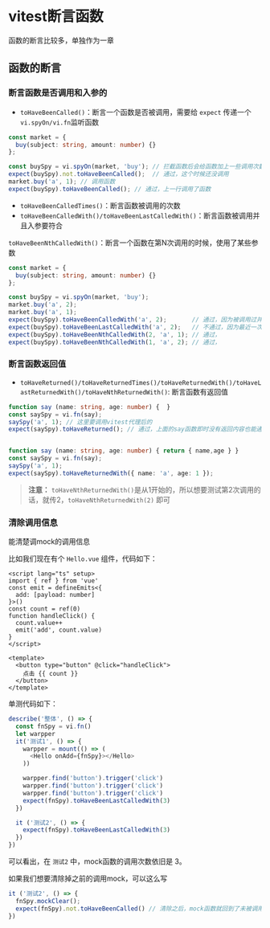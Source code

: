 # vitest断言函数

函数的断言比较多，单独作为一章

## 函数的断言

### 断言函数是否调用和入参的

* `toHaveBeenCalled()`：断言一个函数是否被调用，需要给 `expect` 传递一个`vi.spyOn/vi.fn`监听函数

```ts
const market = {
  buy(subject: string, amount: number) {}
};

const buySpy = vi.spyOn(market, 'buy'); // 拦截函数后会给函数加上一些调用次数之类的属性
expect(buySpy).not.toHaveBeenCalled();  // 通过，这个时候还没调用 
market.buy('a', 1); // 调用函数
expect(buySpy).toHaveBeenCalled(); // 通过，上一行调用了函数
```

* `toHaveBeenCalledTimes()`：断言函数被调用的次数
* `toHaveBeenCalledWith()/toHaveBeenLastCalledWith()`：断言函数被调用并且入参要符合

`toHaveBeenNthCalledWith()`：断言一个函数在第N次调用的时候，使用了某些参数

```ts
const market = {
  buy(subject: string, amount: number) {}
};

const buySpy = vi.spyOn(market, 'buy');
market.buy('a', 2);
market.buy('a', 1);
expect(buySpy).toHaveBeenCalledWith('a', 2);       // 通过，因为被调用过并且入参也符合
expect(buySpy).toHaveBeenLastCalledWith('a', 2);   // 不通过，因为最近一次调用的入参是('a', 1)
expect(buySpy).toHaveBeenNthCalledWith(2, 'a', 1); // 通过，
expect(buySpy).toHaveBeenNthCalledWith(1, 'a', 2); // 通过，
```

### 断言函数返回值

* `toHaveReturned()/toHaveReturnedTimes()/toHaveReturnedWith()/toHaveLastReturnedWith()/toHaveNthReturnedWith()`: 断言函数有返回值

```ts
function say (name: string, age: number) {  }
const saySpy = vi.fn(say);
saySpy('a', 1); // 这里要调用vitest代理后的
expect(saySpy).toHaveReturned(); // 通过，上面的say函数即时没有返回内容也能通过，基本上只要函数不异常就能过


function say (name: string, age: number) { return { name,age } }
const saySpy = vi.fn(say);
saySpy('a', 1);
expect(saySpy).toHaveReturnedWith({ name: 'a', age: 1 });
```

> **注意：** `toHaveNthReturnedWith()`是从1开始的，所以想要测试第2次调用的话，就传2，`toHaveNthReturnedWith(2)` 即可

### 清除调用信息

能清楚调mock的调用信息

比如我们现在有个 `Hello.vue` 组件，代码如下：

```vue
<script lang="ts" setup>
import { ref } from 'vue'
const emit = defineEmits<{
  add: [payload: number]
}>()
const count = ref(0)
function handleClick() {
  count.value++
  emit('add', count.value)
}
</script>

<template>
  <button type="button" @click="handleClick">
    点击 {{ count }}
  </button>
</template>
```

单测代码如下：

```ts
describe('整体', () => {
  const fnSpy = vi.fn()
  let warpper
  it('测试1', () => {
    warpper = mount(() => (
      <Hello onAdd={fnSpy}></Hello>
    ))

    warpper.find('button').trigger('click')
    warpper.find('button').trigger('click')
    warpper.find('button').trigger('click')
    expect(fnSpy).toHaveBeenLastCalledWith(3)
  })

  it ('测试2', () => {
    expect(fnSpy).toHaveBeenLastCalledWith(3)
  })
})
```

可以看出，在 `测试2` 中，mock函数的调用次数依旧是 3。

如果我们想要清除掉之前的调用mock，可以这么写

```ts
it ('测试2', () => {
  fnSpy.mockClear();
  expect(fnSpy).not.toHaveBeenCalled() // 清除之后，mock函数就回到了未被调用的时候
})
```

